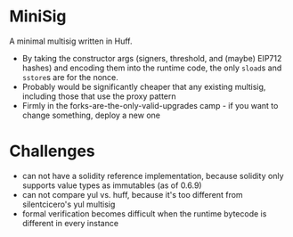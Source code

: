 # MiniSig
A minimal multisig written in Huff.
- By taking the constructor args (signers, threshold, and (maybe) EIP712 hashes) and encoding them into the runtime code, the only `sload`s and `sstore`s are for the nonce.
- Probably would be significantly cheaper that any existing multisig, including those that use the proxy pattern
- Firmly in the forks-are-the-only-valid-upgrades camp - if you want to change something, deploy a new one

# Challenges
- can not have a solidity reference implementation, because solidity only supports value types as immutables (as of 0.6.9)
- can not compare yul vs. huff, because it's too different from silentcicero's yul multisig
- formal verification becomes difficult when the runtime bytecode is different in every instance
